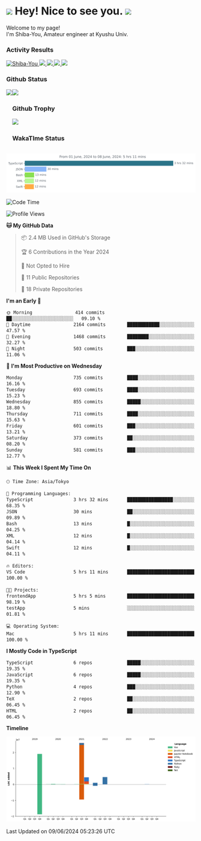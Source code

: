<h1>
  <img src="https://emojis.slackmojis.com/emojis/images/1531849430/4246/blob-sunglasses.gif?1531849430" width="30"/> 
  Hey! Nice to see you.
  <img src="https://emojis.slackmojis.com/emojis/images/1531849430/4246/blob-sunglasses.gif?1531849430" width="30"/> 
</h1>
<p>
  Welcome to my page! <br />
  I'm Shiba-You, Amateur engineer at Kyushu Univ.
</p>


<h3>
  Activity Results
</h3>
<p align="left"> 
  <!--   GitHub  -->
  <a href="https://github.com/Shiba-You/Shiba-You/">
    <img src="https://komarev.com/ghpvc/?username=Shiba-You" alt="Shiba-You" />
  </a>
  <a href="https://github.com/Shiba-You">
    <img height="20" src="https://img.shields.io/github/followers/Shiba-You?label=follow&logo=github&style=flat" />
  </a>
  
  <!-- Qiita -->
  <a href="http://qiita.com/Shiba-You">
    <img height="20" src="https://qiita-badge.apiapi.app/s/Shiba-You/posts.svg" />
  </a>
  <a href="http://qiita.com/Shiba-You">
    <img height="20" src="https://qiita-badge.apiapi.app/s/Shiba-You/contributions.svg" />
  </a>
  <a href="http://qiita.com/Shiba-You">
    <img height="20" src="https://qiita-badge.apiapi.app/s/Shiba-You/followers.svg" />
  </a>
</p>


<h3>
  Github Status
</h3>
<div>
  <img height="170" align="left" src="https://github-readme-stats.vercel.app/api?username=Shiba-You&theme=tokyonight" />
  <img height="170" src="https://github-readme-stats.vercel.app/api/top-langs/?username=Shiba-You&theme=tokyonight&layout=compact" />
</div>

<h3>
  Github Trophy
</h3>
<div>
  <img width="800" src="https://github-profile-trophy.vercel.app/?username=Shiba-You&theme=tokyonight" />
</div>


<h3>
  WakaTIme Status
</h3>
<img src="https://github.com/Shiba-You/Shiba-You/blob/main/images/stat.svg" alt="Shiba-You WakaTime Activity"/>

<!--START_SECTION:waka-->
![Code Time](http://img.shields.io/badge/Code%20Time-823%20hrs%2043%20mins-blue)

![Profile Views](http://img.shields.io/badge/Profile%20Views-3-blue)

**🐱 My GitHub Data** 

> 📦 2.4 MB Used in GitHub's Storage 
 > 
> 🏆 6 Contributions in the Year 2024
 > 
> 🚫 Not Opted to Hire
 > 
> 📜 11 Public Repositories 
 > 
> 🔑 18 Private Repositories 
 > 
**I'm an Early 🐤** 

```text
🌞 Morning                414 commits         ██░░░░░░░░░░░░░░░░░░░░░░░   09.10 % 
🌆 Daytime                2164 commits        ████████████░░░░░░░░░░░░░   47.57 % 
🌃 Evening                1468 commits        ████████░░░░░░░░░░░░░░░░░   32.27 % 
🌙 Night                  503 commits         ███░░░░░░░░░░░░░░░░░░░░░░   11.06 % 
```
📅 **I'm Most Productive on Wednesday** 

```text
Monday                   735 commits         ████░░░░░░░░░░░░░░░░░░░░░   16.16 % 
Tuesday                  693 commits         ████░░░░░░░░░░░░░░░░░░░░░   15.23 % 
Wednesday                855 commits         █████░░░░░░░░░░░░░░░░░░░░   18.80 % 
Thursday                 711 commits         ████░░░░░░░░░░░░░░░░░░░░░   15.63 % 
Friday                   601 commits         ███░░░░░░░░░░░░░░░░░░░░░░   13.21 % 
Saturday                 373 commits         ██░░░░░░░░░░░░░░░░░░░░░░░   08.20 % 
Sunday                   581 commits         ███░░░░░░░░░░░░░░░░░░░░░░   12.77 % 
```


📊 **This Week I Spent My Time On** 

```text
🕑︎ Time Zone: Asia/Tokyo

💬 Programming Languages: 
TypeScript               3 hrs 32 mins       █████████████████░░░░░░░░   68.35 % 
JSON                     30 mins             ██░░░░░░░░░░░░░░░░░░░░░░░   09.89 % 
Bash                     13 mins             █░░░░░░░░░░░░░░░░░░░░░░░░   04.25 % 
XML                      12 mins             █░░░░░░░░░░░░░░░░░░░░░░░░   04.14 % 
Swift                    12 mins             █░░░░░░░░░░░░░░░░░░░░░░░░   04.11 % 

🔥 Editors: 
VS Code                  5 hrs 11 mins       █████████████████████████   100.00 % 

🐱‍💻 Projects: 
frontendApp              5 hrs 5 mins        █████████████████████████   98.19 % 
testApp                  5 mins              ░░░░░░░░░░░░░░░░░░░░░░░░░   01.81 % 

💻 Operating System: 
Mac                      5 hrs 11 mins       █████████████████████████   100.00 % 
```

**I Mostly Code in TypeScript** 

```text
TypeScript               6 repos             █████░░░░░░░░░░░░░░░░░░░░   19.35 % 
JavaScript               6 repos             █████░░░░░░░░░░░░░░░░░░░░   19.35 % 
Python                   4 repos             ███░░░░░░░░░░░░░░░░░░░░░░   12.90 % 
TeX                      2 repos             ██░░░░░░░░░░░░░░░░░░░░░░░   06.45 % 
HTML                     2 repos             ██░░░░░░░░░░░░░░░░░░░░░░░   06.45 % 
```



**Timeline**

![Lines of Code chart](https://raw.githubusercontent.com/Shiba-You/Shiba-You/main/assets/bar_graph.png)


 Last Updated on 09/06/2024 05:23:26 UTC
<!--END_SECTION:waka-->
